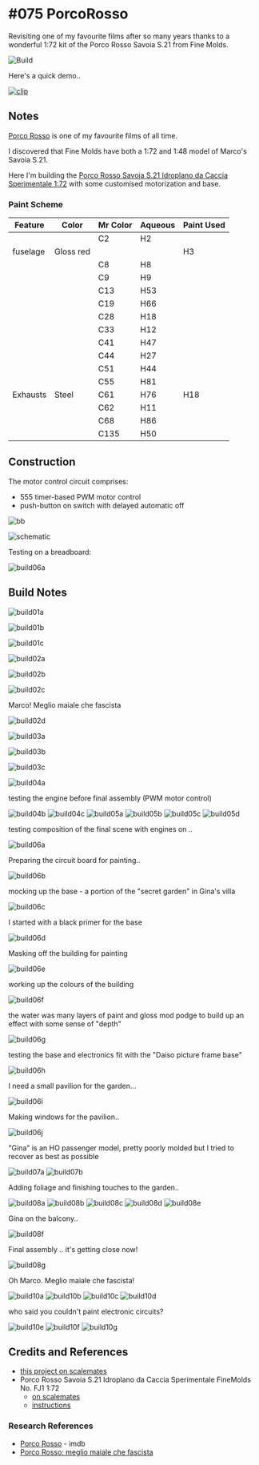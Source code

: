 # #075 PorcoRosso

Revisiting one of my favourite films after so many years thanks to a wonderful 1:72 kit of the Porco Rosso Savoia S.21 from Fine Molds.

![Build](./assets/PorcoRosso_build.jpg?raw=true)

Here's a quick demo..

[![clip](https://img.youtube.com/vi/2Xgy3t_Gk2c/0.jpg)](https://www.youtube.com/watch?v=2Xgy3t_Gk2c)

## Notes

[Porco Rosso](https://www.imdb.com/title/tt0104652/) is one of my favourite films of all time.

I discovered that Fine Molds have both a 1:72 and 1:48 model of Marco's Savoia S.21.

Here I'm building the
[Porco Rosso Savoia S.21 Idroplano da Caccia Sperimentale 1:72](https://www.scalemates.com/kits/finemolds-fj1-savoia-s21--157816)
with some customised motorization and base.

### Paint Scheme

| Feature              | Color                   | Mr Color | Aqueous | Paint Used |
|----------------------|-------------------------|----------|---------|------------|
|                      |                         | C2       |  H2     |   |
| fuselage             | Gloss red               |          |         | H3  |
|                      |                         | C8       |  H8     |   |
|                      |                         | C9       |  H9     |   |
|                      |                         | C13      |  H53    |   |
|                      |                         | C19      |  H66    |   |
|                      |                         | C28      |  H18    |   |
|                      |                         | C33      |  H12    |   |
|                      |                         | C41      |  H47    |   |
|                      |                         | C44      |  H27    |   |
|                      |                         | C51      |  H44    |   |
|                      |                         | C55      |  H81    |   |
| Exhausts             | Steel                   | C61      |  H76    | H18 |
|                      |                         | C62      |  H11    |   |
|                      |                         | C68      |  H86    |   |
|                      |                         | C135     |  H50    |   |

## Construction

The motor control circuit comprises:

* 555 timer-based PWM motor control
* push-button on switch with delayed automatic off

![bb](./assets/PorcoRosso_bb.jpg?raw=true)

![schematic](./assets/PorcoRosso_schematic.jpg?raw=true)

Testing on a breadboard:

![build06a](./assets/build06a.jpg?raw=true)

## Build Notes

![build01a](./assets/build01a.jpg)

![build01b](./assets/build01b.jpg)

![build01c](./assets/build01c.jpg)

![build02a](./assets/build02a.jpg)

![build02b](./assets/build02b.jpg)

![build02c](./assets/build02c.jpg)

Marco! Meglio maiale che fascista

![build02d](./assets/build02d.jpg)

![build03a](./assets/build03a.jpg)

![build03b](./assets/build03b.jpg)

![build03c](./assets/build03c.jpg)

![build04a](./assets/build04a.jpg)

testing the engine before final assembly (PWM motor control)

![build04b](./assets/build04b.jpg)
![build04c](./assets/build04c.jpg)
![build05a](./assets/build05a.jpg)
![build05b](./assets/build05b.jpg)
![build05c](./assets/build05c.jpg)
![build05d](./assets/build05d.jpg)

testing composition of the final scene with engines on ..

![build06a](./assets/build06a.jpg)

Preparing the circuit board for painting..

![build06b](./assets/build06b.jpg)

mocking up the base - a portion of the "secret garden" in Gina's villa

![build06c](./assets/build06c.jpg)

I started with a black primer for the base

![build06d](./assets/build06d.jpg)

Masking off the building for painting

![build06e](./assets/build06e.jpg)

working up the colours of the building

![build06f](./assets/build06f.jpg)

the water was many layers of paint and gloss mod podge to build up an effect with some sense of "depth"

![build06g](./assets/build06g.jpg)

testing the base and electronics fit with the "Daiso picture frame base"

![build06h](./assets/build06h.jpg)

I need a small pavilion for the garden...

![build06i](./assets/build06i.jpg)

Making windows for the pavilion..

![build06j](./assets/build06j.jpg)

"Gina" is an HO passenger model, pretty poorly molded but I tried to recover as best as possible

![build07a](./assets/build07a.jpg)
![build07b](./assets/build07b.jpg)

Adding foliage and finishing touches to the garden..

![build08a](./assets/build08a.jpg)
![build08b](./assets/build08b.jpg)
![build08c](./assets/build08c.jpg)
![build08d](./assets/build08d.jpg)
![build08e](./assets/build08e.jpg)

Gina on the balcony..

![build08f](./assets/build08f.jpg)

Final assembly .. it's getting close now!

![build08g](./assets/build08g.jpg)

Oh Marco. Meglio maiale che fascista!

![build10a](./assets/build10a.jpg)
![build10b](./assets/build10b.jpg)
![build10c](./assets/build10c.jpg)
![build10d](./assets/build10d.jpg)

who said you couldn't paint electronic circuits?

![build10e](./assets/build10e.jpg)
![build10f](./assets/build10f.jpg)
![build10g](./assets/build10g.jpg)

## Credits and References

* [this project on scalemates](https://www.scalemates.com/profiles/mate.php?id=74137&p=projects&project=140334)
* Porco Rosso Savoia S.21 Idroplano da Caccia Sperimentale FineMolds No. FJ1 1:72
    * [on scalemates](https://www.scalemates.com/kits/finemolds-fj1-savoia-s21--157816)
    * [instructions](./assets/FJ1-instructions.pdf)

### Research References

* [Porco Rosso](https://www.imdb.com/title/tt0104652/) - imdb
* [Porco Rosso: meglio maiale che fascista](https://www.outcast.it/home/porco-rosso-meglio-maiale-che-fascista)
